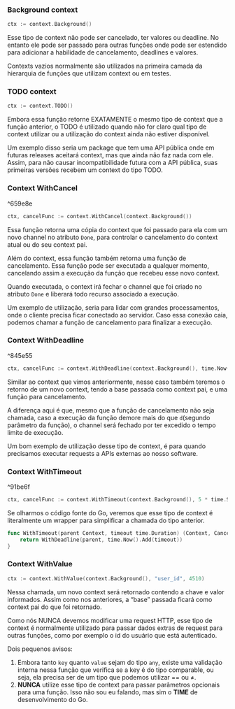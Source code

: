 ### Background context

```go
ctx := context.Background()
```
Esse tipo de context não pode ser cancelado, ter valores ou deadline. No entanto ele pode ser passado para outras funções onde pode ser estendido para adicionar a habilidade de cancelamento, deadlines e valores.

Contexts vazios normalmente são utilizados na primeira camada da hierarquia de funções que utilizam context ou em testes.


### TODO context

```go
ctx := context.TODO()
```
Embora essa função retorne EXATAMENTE o mesmo tipo de context que a função anterior, o TODO é utilizado quando não for claro qual tipo de context utilizar ou a utilização do context ainda não estiver disponível.

Um exemplo disso seria um package que tem uma API pública onde em futuras releases aceitará context, mas que ainda não faz nada com ele. Assim, para não causar incompatibilidade futura com a API pública, suas primeiras versões recebem um context do tipo TODO.


### Context WithCancel

^659e8e

```go
ctx, cancelFunc := context.WithCancel(context.Background())
```
Essa função retorna uma cópia do context que foi passado para ela com um novo channel no atributo `Done`, para controlar o cancelamento do context atual ou do seu context pai.

Além do context, essa função também retorna uma função de cancelamento. Essa função pode ser executada a qualquer momento, cancelando assim a execução da função que recebeu esse novo context.

Quando executada, o context irá fechar o channel que foi criado no atributo `Done` e liberará todo recurso associado a execução.

Um exemplo de utilização, seria para lidar com grandes processamentos, onde o cliente precisa ficar conectado ao servidor. Caso essa conexão caia, podemos chamar a função de cancelamento para finalizar a execução.


### Context WithDeadline

^845e55

```go
ctx, cancelFunc := context.WithDeadline(context.Background(), time.Now().Add(5 * time.Second))
```
Similar ao context que vimos anteriormente, nesse caso também teremos o retorno de um novo context, tendo a base passada como context pai, e uma função para cancelamento.

A diferença aqui é que, mesmo que a função de cancelamento não seja chamada, caso a execução da função demore mais do que `d`(segundo parâmetro da função), o channel será fechado por ter excedido o tempo limite de execução.

Um bom exemplo de utilização desse tipo de context, é para quando precisamos executar requests a APIs externas ao nosso software.


### Context WithTimeout

^91be6f

```go
ctx, cancelFunc := context.WithTimeout(context.Background(), 5 * time.Second)
```
Se olharmos o código fonte do Go, veremos que esse tipo de context é literalmente um wrapper para simplificar a chamada do tipo anterior.
```go
func WithTimeout(parent Context, timeout time.Duration) (Context, CancelFunc) {
    return WithDeadline(parent, time.Now().Add(timeout))
}
```



### Context WithValue

```go
ctx := context.WithValue(context.Background(), "user_id", 4510)
```
Nessa chamada, um novo context será retornado contendo a chave e valor informados. Assim como nos anteriores, a “base” passada ficará como context pai do que foi retornado.

Como nós NUNCA devemos modificar uma request HTTP, esse tipo de context é normalmente utilizado para passar dados extras de request para outras funções, como por exemplo o id do usuário que está autenticado.

Dois pequenos avisos:

1. Embora tanto `key` quanto `value` sejam do tipo `any`, existe uma validação interna nessa função que verifica se a key é do tipo comparable, ou seja, ela precisa ser de um tipo que podemos utilizar == ou ≠.
2. **NUNCA** utilize esse tipo de context para passar parâmetros opcionais para uma função. Isso não sou eu falando, mas sim o **TIME** de desenvolvimento do Go.